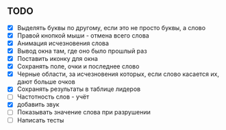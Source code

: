 ## TODO

- [x] Выделять буквы по другому, если это не просто буквы, а слово
- [x] Правой кнопкой мыши - отмена всего слова
- [x] Анимация исчезновения слова
- [x] Вывод окна там, где оно было прошлый раз
- [x] Поставить иконку для окна
- [x] Сохранять поле, очки и последнее слово
- [x] Черные области, за исчезновения которых, если слово касается их, дают больше очков
- [x] Сохранять результаты в таблице лидеров
- [ ] Частотность слов - учёт
- [x] добавить звук
- [ ] Показывать значение слова при разрушении
- [ ] Написать тесты